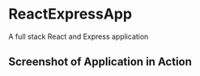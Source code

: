 # ReactExpressApp
A full stack React and Express application

## Screenshot of Application in Action

